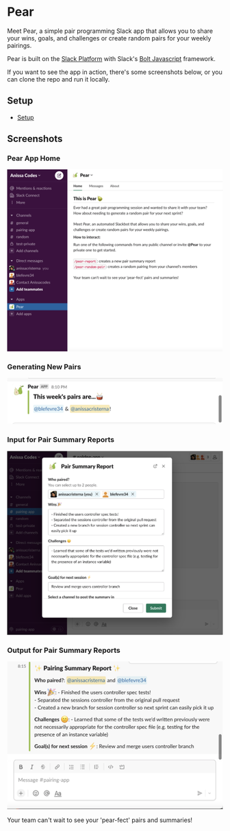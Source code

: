 # Pear 

Meet Pear, a simple pair programming Slack app that allows you to share your wins, goals, and challenges or create random pairs for your weekly pairings. 

Pear is built on the [Slack Platform](https://api.slack.com) with Slack's [Bolt Javascript](https://slack.dev/bolt-js/tutorial/getting-started) framework. 

If you want to see the app in action, there's some screenshots below, or you can clone the repo and run it locally. 

## Setup

- [Setup](./docs/setup.md)

## Screenshots

### Pear App Home
![Pear App Home](./images/pearHome.png)

### Generating New Pairs
![Generating new pairs](./images/generatingNewPairsSample.png)

### Input for Pair Summary Reports
![Input for Pair Summary Reports](./images/pearSummaryReportInput.png)

### Output for Pair Summary Reports
![Output for Pair Summary Reports](./images/pearSummaryReportSample.png)

Your team can't wait to see your 'pear-fect' pairs and summaries!